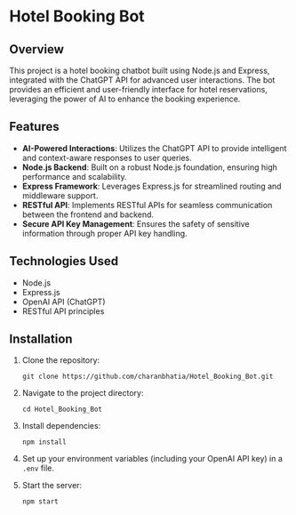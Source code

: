 # Hotel Booking Bot

## Overview

This project is a hotel booking chatbot built using Node.js and Express, integrated with the ChatGPT API for advanced user interactions. The bot provides an efficient and user-friendly interface for hotel reservations, leveraging the power of AI to enhance the booking experience.

## Features

- **AI-Powered Interactions**: Utilizes the ChatGPT API to provide intelligent and context-aware responses to user queries.
- **Node.js Backend**: Built on a robust Node.js foundation, ensuring high performance and scalability.
- **Express Framework**: Leverages Express.js for streamlined routing and middleware support.
- **RESTful API**: Implements RESTful APIs for seamless communication between the frontend and backend.
- **Secure API Key Management**: Ensures the safety of sensitive information through proper API key handling.

## Technologies Used

- Node.js
- Express.js
- OpenAI API (ChatGPT)
- RESTful API principles

## Installation

1. Clone the repository:
   ```
   git clone https://github.com/charanbhatia/Hotel_Booking_Bot.git
   ```
2. Navigate to the project directory:
   ```
   cd Hotel_Booking_Bot
   ```
3. Install dependencies:
   ```
   npm install
   ```
4. Set up your environment variables (including your OpenAI API key) in a `.env` file.

5. Start the server:
   ```
   npm start
   ```


